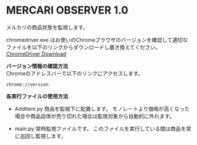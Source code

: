 # MERCARI OBSERVER 1.0
メルカリの商品状態を監視します。  

chromedriver.exe はお使いのChromeブラウザのバージョンを確認して適切なファイルを以下のリンクからダウンロードし置き換えてください。  
[ChromeDriver Download](https://chromedriver.chromium.org/downloads)

**バージョン情報の確認方法**  
Chromeのアドレスバーで以下のリンクにアクセスします。
```
chrome://version
```

**各実行ファイルの使用方法**
- AddItem.py
商品を監視下に配置します。
モノレートより価格が高くなった場合や商品自体が売り切れた場合は監視対象から自動的に外れます。

- main.py
常時監視ファイルです。
このファイルを実行している間は商品を常に巡回し監視します。
